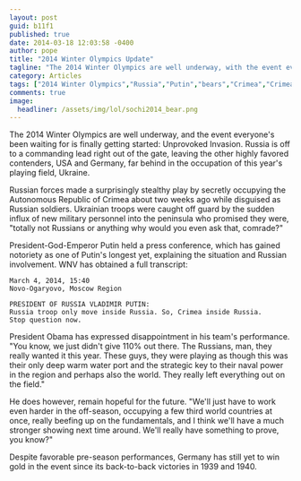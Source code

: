 ```yaml
---
layout: post
guid: b11f1
published: true
date: 2014-03-18 12:03:58 -0400
author: pope
title: "2014 Winter Olympics Update"
tagline: "The 2014 Winter Olympics are well underway, with the event everyone\'s been waiting for finally getting started: Unprovoked Invasion, and Russia is off to a commanding lead."
category: Articles
tags: ["2014 Winter Olympics","Russia","Putin","bears","Crimea","Crimea River","Olympics"]
comments: true 
image:
  headliner: /assets/img/lol/sochi2014_bear.png
---
```


The 2014 Winter Olympics are well underway, and the event everyone's been waiting for is finally getting started: Unprovoked Invasion. Russia is off to a commanding lead right out of the gate, leaving the other highly favored contenders, USA and Germany, far behind in the occupation of this year's playing field, Ukraine.

Russian forces made a surprisingly stealthy play by secretly occupying the Autonomous Republic of Crimea about two weeks ago while disguised as Russian soldiers. Ukrainian troops were caught off guard by the sudden influx of new military personnel into the peninsula who promised they were, "totally not Russians or anything why would you even ask that, comrade?"

President-God-Emperor Putin held a press conference, which has gained notoriety as one of Putin's longest yet, explaining the situation and Russian involvement. WNV has obtained a full transcript:

```
March 4, 2014, 15:40 
Novo-Ogaryovo, Moscow Region

PRESIDENT OF RUSSIA VLADIMIR PUTIN: 
Russia troop only move inside Russia. So, Crimea inside Russia. 
Stop question now.

```

President Obama has expressed disappointment in his team's performance. "You know, we just didn't give 110% out there. The Russians, man, they really wanted it this year. These guys, they were playing as though this was their only deep warm water port and the strategic key to their naval power in the region and perhaps also the world. They really left everything out on the field."

He does however, remain hopeful for the future. "We'll just have to work even harder in the off-season, occupying a few third world countries at once, really beefing up on the fundamentals, and I think we'll have a much stronger showing next time around. We'll really have something to prove, you know?"

Despite favorable pre-season performances, Germany has still yet to win gold in the event since its back-to-back victories in 1939 and 1940.